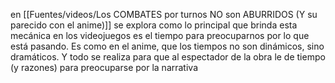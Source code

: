 en [[Fuentes/videos/Los COMBATES por turnos NO son ABURRIDOS (Y su parecido con el anime)]] se explora como lo principal que brinda esta mecánica en los videojuegos es el tiempo para preocuparnos por lo que está pasando. Es como en el anime, que los tiempos no son dinámicos, sino dramáticos. Y todo se realiza para que al espectador de la obra le de tiempo (y razones) para preocuparse por la narrativa